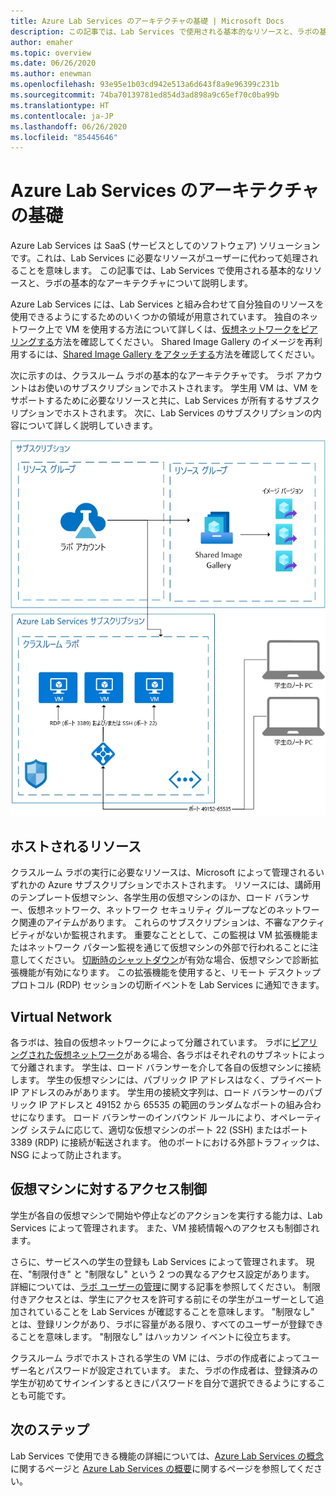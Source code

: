 ```yaml
---
title: Azure Lab Services のアーキテクチャの基礎 | Microsoft Docs
description: この記事では、Lab Services で使用される基本的なリソースと、ラボの基本的なアーキテクチャについて説明します。
author: emaher
ms.topic: overview
ms.date: 06/26/2020
ms.author: enewman
ms.openlocfilehash: 93e95e1b03cd942e513a6d643f8a9e96399c231b
ms.sourcegitcommit: 74ba70139781ed854d3ad898a9c65ef70c0ba99b
ms.translationtype: HT
ms.contentlocale: ja-JP
ms.lasthandoff: 06/26/2020
ms.locfileid: "85445646"
---
```

# <a name="architecture-fundamentals-in-azure-lab-services"></a>Azure Lab Services のアーキテクチャの基礎

Azure Lab Services は SaaS (サービスとしてのソフトウェア) ソリューションです。これは、Lab Services に必要なリソースがユーザーに代わって処理されることを意味します。 この記事では、Lab Services で使用される基本的なリソースと、ラボの基本的なアーキテクチャについて説明します。  

Azure Lab Services には、Lab Services と組み合わせて自分独自のリソースを使用できるようにするためのいくつかの領域が用意されています。  独自のネットワーク上で VM を使用する方法について詳しくは、[仮想ネットワークをピアリングする](how-to-connect-peer-virtual-network.md)方法を確認してください。  Shared Image Gallery のイメージを再利用するには、[Shared Image Gallery をアタッチする](how-to-attach-detach-shared-image-gallery.md)方法を確認してください。

次に示すのは、クラスルーム ラボの基本的なアーキテクチャです。  ラボ アカウントはお使いのサブスクリプションでホストされます。 学生用 VM は、VM をサポートするために必要なリソースと共に、Lab Services が所有するサブスクリプションでホストされます。 次に、Lab Services のサブスクリプションの内容について詳しく説明していきます。

![クラスルーム ラボの基本アーキテクチャ](./media/classroom-labs-fundamentals/labservices-basic-architecture.png)

## <a name="hosted-resources"></a>ホストされるリソース

クラスルーム ラボの実行に必要なリソースは、Microsoft によって管理されるいずれかの Azure サブスクリプションでホストされます。  リソースには、講師用のテンプレート仮想マシン、各学生用の仮想マシンのほか、ロード バランサー、仮想ネットワーク、ネットワーク セキュリティ グループなどのネットワーク関連のアイテムがあります。  これらのサブスクリプションは、不審なアクティビティがないか監視されます。  重要なこととして、この監視は VM 拡張機能またはネットワーク パターン監視を通じて仮想マシンの外部で行われることに注意してください。  [切断時のシャットダウン](how-to-enable-shutdown-disconnect.md)が有効な場合、仮想マシンで診断拡張機能が有効になります。 この拡張機能を使用すると、リモート デスクトップ プロトコル (RDP) セッションの切断イベントを Lab Services に通知できます。

## <a name="virtual-network"></a>Virtual Network

各ラボは、独自の仮想ネットワークによって分離されています。  ラボに[ピアリングされた仮想ネットワーク](how-to-connect-peer-virtual-network.md)がある場合、各ラボはそれぞれのサブネットによって分離されます。  学生は、ロード バランサーを介して各自の仮想マシンに接続します。  学生の仮想マシンには、パブリック IP アドレスはなく、プライベート IP アドレスのみがあります。  学生用の接続文字列は、ロード バランサーのパブリック IP アドレスと 49152 から 65535 の範囲のランダムなポートの組み合わせになります。  ロード バランサーのインバウンド ルールにより、オペレーティング システムに応じて、適切な仮想マシンのポート 22 (SSH) またはポート 3389 (RDP) に接続が転送されます。 他のポートにおける外部トラフィックは、NSG によって防止されます。

## <a name="access-control-to-the-virtual-machines"></a>仮想マシンに対するアクセス制御

学生が各自の仮想マシンで開始や停止などのアクションを実行する能力は、Lab Services によって管理されます。  また、VM 接続情報へのアクセスも制御されます。

さらに、サービスへの学生の登録も Lab Services によって管理されます。 現在、"制限付き" と "制限なし" という 2 つの異なるアクセス設定があります。 詳細については、[ラボ ユーザーの管理](how-to-configure-student-usage.md#send-invitations-to-users)に関する記事を参照してください。 制限付きアクセスとは、学生にアクセスを許可する前にその学生がユーザーとして追加されていることを Lab Services が確認することを意味します。 "制限なし" とは、登録リンクがあり、ラボに容量がある限り、すべてのユーザーが登録できることを意味します。 "制限なし" はハッカソン イベントに役立ちます。

クラスルーム ラボでホストされる学生の VM には、ラボの作成者によってユーザー名とパスワードが設定されています。  また、ラボの作成者は、登録済みの学生が初めてサインインするときにパスワードを自分で選択できるようにすることも可能です。  

## <a name="next-steps"></a>次のステップ

Lab Services で使用できる機能の詳細については、[Azure Lab Services の概念](classroom-labs-concepts.md)に関するページと [Azure Lab Services の概要](classroom-labs-overview.md)に関するページを参照してください。
